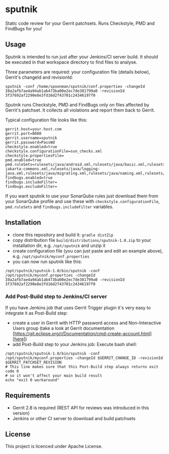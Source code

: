 # sputnik

Static code review for your Gerrit patchsets. Runs Checkstyle, PMD and FindBugs for you!

## Usage

Sputnik is intended to run just after your Jenkins/CI server build. It should be executed in that workspace directory to find files to analyse.

Three parameters are required: your configuration file (details below), Gerrit's changeId and revisionId:

```
sputnik -conf /home/spoonman/sputnik/conf.properties -changeId I0a2afb7ae4a94ab1ab473ba00e2ec7de381799a0 -revisionId 3f37692af2290e8e3fd16d2f43701c24346197f0
```

Sputnik runs Checkstyle, PMD and FindBugs only on files affected by Gerrit's patchset. It collects all violations and report them back to Gerrit.

Typical configuration file looks like this:

```
gerrit.host=your.host.com
gerrit.port=8080
gerrit.username=sputnik
gerrit.password=PassWd
checkstyle.enabled=true
checkstyle.configurationFile=sun_checks.xml
checkstyle.propertiesFile=
pmd.enabled=true
pmd.ruleSets=rulesets/java/android.xml,rulesets/java/basic.xml,rulesets/java/braces.xml,rulesets/java/clone.xml,rulesets/java/codesize.xml,rulesets/java/comments.xml,rulesets/java/controversial.xml,rulesets/java/coupling.xml,rulesets/java/design.xml,rulesets/java/empty.xml,rulesets/java/finalizers.xml,rulesets/java/imports.xml,rulesets/java/j2ee.xml,rulesets/java/javabeans.xml,rulesets/java/junit.xml,rulesets/java/logging-jakarta-commons.xml,rulesets/java/logging-java.xml,rulesets/java/migrating.xml,rulesets/java/naming.xml,rulesets/java/optimizations.xml,rulesets/java/strictexception.xml,rulesets/java/strings.xml,rulesets/java/sunsecure.xml,rulesets/java/unnecessary.xml,rulesets/java/unusedcode.xml
findbugs.enabled=true
findbugs.includeFilter=
findbugs.excludeFilter=
```

If you want sputnik to use your SonarQube rules just download them from your SonarQube profile and use these with `checkstyle.configurationFile`, `pmd.ruleSets` and `findbugs.includeFilter` variables.

## Installation

- clone this repository and build it: `gradle distZip`
- copy distribution file `build/distributions/sputnik-1.0.zip` to your installation dir, e.g. `/opt/sputnik` and unzip it
- create configuration file (you can just paste and edit an example above), e.g. `/opt/sputnik/myconf.properties`
- you can now run sputnik like this:
```
/opt/sputnik/sputnik-1.0/bin/sputnik -conf /opt/sputnik/myconf.properties -changeId I0a2afb7ae4a94ab1ab473ba00e2ec7de381799a0 -revisionId 3f37692af2290e8e3fd16d2f43701c24346197f0
```

### Add Post-Build step to Jenkins/CI server

If you have Jenkins job that uses Gerrit Trigger plugin it's very easy to integrate it as Post-Build step:

- create a user in Gerrit with HTTP password access and Non-Interactive Users group (take a look at Gerrit documentation [https://git.eclipse.org/r/Documentation/cmd-create-account.html][here])
- add Post-Build step to your Jenkins job: Execute bash shell:
```
/opt/sputnik/sputnik-1.0/bin/sputnik -conf /opt/sputnik/myconf.properties -changeId $GERRIT_CHANGE_ID -revisionId $GERRIT_PATCHSET_REVISION
# This line makes sure that this Post-Build step always returns exit code 0
# so it won't affect your main build result
echo "exit 0 workaround"
```

## Requirements

- Gerrit 2.8 is required (REST API for reviews was introduced in this version)
- Jenkins or other CI server to download and build patchsets

## License

This project is licenced under Apache License.


